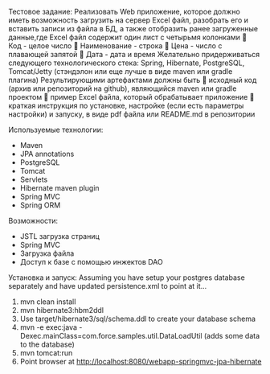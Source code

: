 Тестовое задание:
Реализовать Web приложение, которое должно иметь возможность загрузить на сервер
Excel файл, разобрать его и вставить записи из файла в БД, а также отобразить ранее загруженные
данные,где Excel файл содержит один лист с четырьмя колонками
 Код - целое число
 Наименование - строка
 Цена - число с плавающей запятой
 Дата - дата и время
Желательно придерживаться следующего технологического стека:
Spring, Hibernate, PostgreSQL, Tomcat/Jetty (стэндэлон или еще лучше в виде maven или gradle плагина)
Результирующими артефактами должны быть
 исходный код (архив или репозиторий на github), являющийся maven или gradle проектом
 пример Excel файла, который обрабатывает приложение
 краткая инструкция по установке, настройке (если есть параметры настройки) и запуску, в виде pdf файла
или README.md в репозитории

Используемые технологии:
* Maven
* JPA annotations
* PostgreSQL
* Tomcat
* Servlets
* Hibernate maven plugin
* Spring MVC
* Spring ORM

Возможности:
* JSTL загрузка страниц
* Spring MVC
* Загрузка файла
* Доступ к базе с помощью инжектов DAO

Установка и запуск:
Assuming you have setup your postgres database separately and have updated persistence.xml to point at it...

1. mvn clean install
2. mvn hibernate3:hbm2ddl
3. Use target/hibernate3/sql/schema.ddl to create your database schema
4. mvn -e exec:java -Dexec.mainClass=com.force.samples.util.DataLoadUtil  (adds some data to the database)
5. mvn tomcat:run
6. Point browser at [http://localhost:8080/webapp-springmvc-jpa-hibernate](http://localhost:8080/webapp-springmvc-jpa-hibernate)

